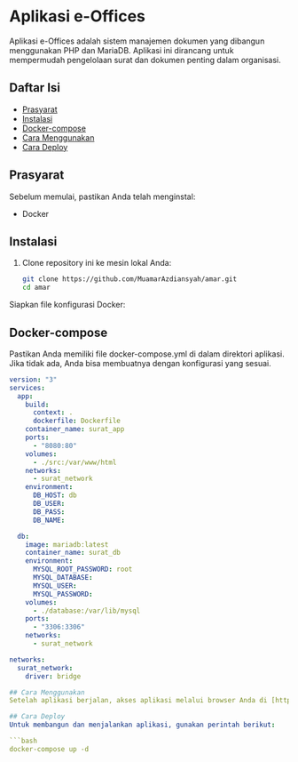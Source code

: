 # Aplikasi e-Offices

Aplikasi e-Offices adalah sistem manajemen dokumen yang dibangun menggunakan PHP dan MariaDB. Aplikasi ini dirancang untuk mempermudah pengelolaan surat dan dokumen penting dalam organisasi.

## Daftar Isi
- [Prasyarat](#prasyarat)
- [Instalasi](#instalasi)
- [Docker-compose](#docker-compose)
- [Cara Menggunakan](#cara-menggunakan)
- [Cara Deploy](#cara-deploy)

## Prasyarat
Sebelum memulai, pastikan Anda telah menginstal:
- Docker

## Instalasi
1. Clone repository ini ke mesin lokal Anda:
   ```bash
   git clone https://github.com/MuamarAzdiansyah/amar.git
   cd amar

Siapkan file konfigurasi Docker:

## Docker-compose
Pastikan Anda memiliki file docker-compose.yml di dalam direktori aplikasi. Jika tidak ada, Anda bisa membuatnya dengan konfigurasi yang sesuai.

```yaml
version: "3"
services:
  app:
    build:
      context: .
      dockerfile: Dockerfile
    container_name: surat_app
    ports:
      - "8080:80"
    volumes:
      - ./src:/var/www/html
    networks:
      - surat_network
    environment:
      DB_HOST: db
      DB_USER: 
      DB_PASS: 
      DB_NAME: 

  db:
    image: mariadb:latest
    container_name: surat_db
    environment:
      MYSQL_ROOT_PASSWORD: root
      MYSQL_DATABASE: 
      MYSQL_USER: 
      MYSQL_PASSWORD: 
    volumes:
      - ./database:/var/lib/mysql
    ports:
      - "3306:3306"
    networks:
      - surat_network

networks:
  surat_network:
    driver: bridge

## Cara Menggunakan
Setelah aplikasi berjalan, akses aplikasi melalui browser Anda di [http://localhost:8080](http://localhost:8080) (atau port yang Anda tentukan dalam file `docker-compose.yml`).

## Cara Deploy
Untuk membangun dan menjalankan aplikasi, gunakan perintah berikut:

```bash
docker-compose up -d


